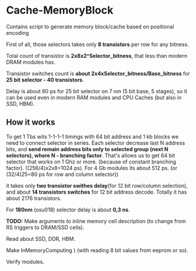 # Cache-MemoryBlock
Contains script to generate memory block/cache based on positional encoding

First of all, those selectors takes only **8 transistors** per row for any bitness.

Total count of transistor is **2x8x2^Selector_bitness**, that less than modern DRAM modules has.

Transistor switches count is **about 2x4xSelector_bitness/Base_bitness** for **25 bit selector - 40 transistors**.

Delay is about 80 ps for 25 bit selector on 7 nm (5 bit base, 5 stages), so it can be used even in modern RAM modules and CPU Caches (but also in SSD, HBM).

## How it works
To get 1 Tbs wits 1-1-1-1 timings with 64 bit address and 1 kb blocks we need to connect selector in series.
Each selector decrease last N address bits, and **send remain address bits only to selected group (next N selectors), where N - branching factor**.
That's allows us to get 64 bit selector that works on 1 Ghz or more. (because of constant branching factor).
((256/4)x2x8=1024 ps).
For 4 Gb modules its about 512 ps. (or (32/4)*2*5=80 ps for row and column selector))


it takes only **two transistor swithes delay**(for 12 bit row/column selection), and about **14 transistors switches** for 12 bit address decode.
Totally it has about 2176 transistors.

For **180nm** (osu018) selector delay is about **0,3 ns**. 

**TODO:** Make arguments to inline memory cell description (to change from RS triggers to DRAM/SSD cells).

Read about SSD, DDR, HBM.

Make InMemoryComputing ) (with reading 8 bit values from eeprom or so).

Verify modules.

